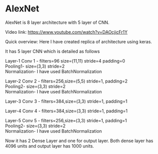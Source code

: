 # AlexNet
AlexNet is 8 layer architecture with 5 layer of CNN. 

Video link:
https://www.youtube.com/watch?v=DAOcjicFr1Y

Quick overview:
Here I have created replica of architecture using keras.

It has 5 layer CNN which is detailed as follows

Layer-1
Conv 1 - filters=96 size=(11,11) stride=4 padding=0
<br/>
Pooling1- size=(3,3) stride=2
<br/>
Normalization- I have used BatchNormalization

Layer-2
Conv 2 - filters=256,size=(5,5) stride=1, padding=2
<br/>
Pooling2- size=(3,3) stride=2
<br/>
Normalization- I have used BatchNormalization

Layer-3
Conv 3 - filters=384,size=(3,3) stride=1, padding=1

Layer-4
Conv 4 - filters=384,size=(3,3) stride=1, padding=1

Layer-5
Conv 5 - filters=256,size=(3,3) stride=1, padding=1
<br/>
Pooling2- size=(3,3) stride=2
<br/>
Normalization- I have used BatchNormalization

Now it has 2 Dense Layer and one for output layer.
Both dense layer has 4096 units and output layer has 1000 units.


